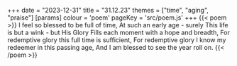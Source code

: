 +++
date = "2023-12-31"
title = "31.12.23"
themes = ["time", "aging", "praise"]
[params]
  colour = 'poem'
  pageKey = 'src/poem.js'
+++
{{< poem >}}
I feel so blessed to be full of time,
At such an early age - surely
This life is but a wink - but His Glory
Fills each moment with a hope and breadth,
For redemptive glory this full time is sufficient,
For redemptive glory I know my redeemer in this passing age,
And I am blessed to see the year roll on.
{{< /poem >}}